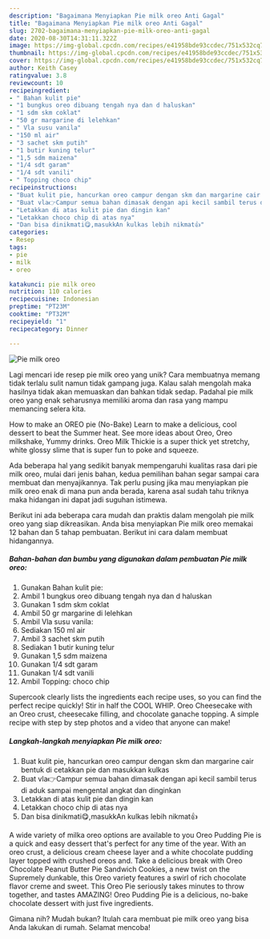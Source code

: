 ```yaml
---
description: "Bagaimana Menyiapkan Pie milk oreo Anti Gagal"
title: "Bagaimana Menyiapkan Pie milk oreo Anti Gagal"
slug: 2702-bagaimana-menyiapkan-pie-milk-oreo-anti-gagal
date: 2020-08-30T14:31:11.322Z
image: https://img-global.cpcdn.com/recipes/e41958bde93ccdec/751x532cq70/pie-milk-oreo-foto-resep-utama.jpg
thumbnail: https://img-global.cpcdn.com/recipes/e41958bde93ccdec/751x532cq70/pie-milk-oreo-foto-resep-utama.jpg
cover: https://img-global.cpcdn.com/recipes/e41958bde93ccdec/751x532cq70/pie-milk-oreo-foto-resep-utama.jpg
author: Keith Casey
ratingvalue: 3.8
reviewcount: 10
recipeingredient:
- " Bahan kulit pie"
- "1 bungkus oreo dibuang tengah nya dan d haluskan"
- "1 sdm skm coklat"
- "50 gr margarine di lelehkan"
- " Vla susu vanila"
- "150 ml air"
- "3 sachet skm putih"
- "1 butir kuning telur"
- "1,5 sdm maizena"
- "1/4 sdt garam"
- "1/4 sdt vanili"
- " Topping choco chip"
recipeinstructions:
- "Buat kulit pie, hancurkan oreo campur dengan skm dan margarine cair bentuk di cetakkan pie dan masukkan kulkas"
- "Buat vla👉Campur semua bahan dimasak dengan api kecil sambil terus di aduk sampai mengental angkat dan dinginkan"
- "Letakkan di atas kulit pie dan dingin kan"
- "Letakkan choco chip di atas nya"
- "Dan bisa dinikmati😋,masukkAn kulkas lebih nikmat👍"
categories:
- Resep
tags:
- pie
- milk
- oreo

katakunci: pie milk oreo 
nutrition: 110 calories
recipecuisine: Indonesian
preptime: "PT23M"
cooktime: "PT32M"
recipeyield: "1"
recipecategory: Dinner

---
```



![Pie milk oreo](https://img-global.cpcdn.com/recipes/e41958bde93ccdec/751x532cq70/pie-milk-oreo-foto-resep-utama.jpg)

Lagi mencari ide resep pie milk oreo yang unik? Cara membuatnya memang tidak terlalu sulit namun tidak gampang juga. Kalau salah mengolah maka hasilnya tidak akan memuaskan dan bahkan tidak sedap. Padahal pie milk oreo yang enak seharusnya memiliki aroma dan rasa yang mampu memancing selera kita.

How to make an OREO pie (No-Bake) Learn to make a delicious, cool dessert to beat the Summer heat. See more ideas about Oreo, Oreo milkshake, Yummy drinks. Oreo Milk Thickie is a super thick yet stretchy, white glossy slime that is super fun to poke and squeeze.

Ada beberapa hal yang sedikit banyak mempengaruhi kualitas rasa dari pie milk oreo, mulai dari jenis bahan, kedua pemilihan bahan segar sampai cara membuat dan menyajikannya. Tak perlu pusing jika mau menyiapkan pie milk oreo enak di mana pun anda berada, karena asal sudah tahu triknya maka hidangan ini dapat jadi suguhan istimewa.


Berikut ini ada beberapa cara mudah dan praktis dalam mengolah pie milk oreo yang siap dikreasikan. Anda bisa menyiapkan Pie milk oreo memakai 12 bahan dan 5 tahap pembuatan. Berikut ini cara dalam membuat hidangannya.

<!--inarticleads1-->

##### Bahan-bahan dan bumbu yang digunakan dalam pembuatan Pie milk oreo:

1. Gunakan  Bahan kulit pie:
1. Ambil 1 bungkus oreo dibuang tengah nya dan d haluskan
1. Gunakan 1 sdm skm coklat
1. Ambil 50 gr margarine di lelehkan
1. Ambil  Vla susu vanila:
1. Sediakan 150 ml air
1. Ambil 3 sachet skm putih
1. Sediakan 1 butir kuning telur
1. Gunakan 1,5 sdm maizena
1. Gunakan 1/4 sdt garam
1. Gunakan 1/4 sdt vanili
1. Ambil  Topping: choco chip


Supercook clearly lists the ingredients each recipe uses, so you can find the perfect recipe quickly! Stir in half the COOL WHIP. Oreo Cheesecake with an Oreo crust, cheesecake filling, and chocolate ganache topping. A simple recipe with step by step photos and a video that anyone can make! 

<!--inarticleads2-->

##### Langkah-langkah menyiapkan Pie milk oreo:

1. Buat kulit pie, hancurkan oreo campur dengan skm dan margarine cair bentuk di cetakkan pie dan masukkan kulkas
1. Buat vla👉Campur semua bahan dimasak dengan api kecil sambil terus di aduk sampai mengental angkat dan dinginkan
1. Letakkan di atas kulit pie dan dingin kan
1. Letakkan choco chip di atas nya
1. Dan bisa dinikmati😋,masukkAn kulkas lebih nikmat👍


A wide variety of milka oreo options are available to you Oreo Pudding Pie is a quick and easy dessert that&#39;s perfect for any time of the year. With an oreo crust, a delicious cream cheese layer and a white chocolate pudding layer topped with crushed oreos and. Take a delicious break with Oreo Chocolate Peanut Butter Pie Sandwich Cookies, a new twist on the Supremely dunkable, this Oreo variety features a swirl of rich chocolate flavor creme and sweet. This Oreo Pie seriously takes minutes to throw together, and tastes AMAZING! Oreo Pudding Pie is a delicious, no-bake chocolate dessert with just five ingredients. 

Gimana nih? Mudah bukan? Itulah cara membuat pie milk oreo yang bisa Anda lakukan di rumah. Selamat mencoba!
